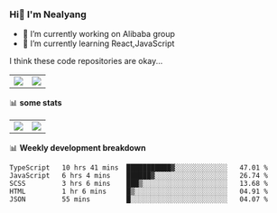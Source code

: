 ### Hi👋 I'm Nealyang

- 🔭 I’m currently working on Alibaba group
- 🌱 I’m currently learning React,JavaScript


I think these code repositories are okay...

<table>
  <tbody>
    <tr>
      <td>
        <a href="https://github.com/Nealyang/React-Express-Blog-Demo">
          <img align="center" src="https://github-readme-stats.vercel.app/api/pin/?username=Nealyang&repo=React-Express-Blog-Demo&theme=chartreuse-dark" />
        </a>
      </td>
       <td>
        <a href="https://github.com/Nealyang/PersonalBlog">
          <img align="center" src="https://github-readme-stats.vercel.app/api/pin/?username=Nealyang&repo=PersonalBlog&theme=chartreuse-dark" />
        </a>
      </td>
    </tr>
  </tbody>
</table>

📊 **some stats**


<table>
  <tbody>
    <tr>
      <td>
          <img align="center" src="https://github-readme-stats.vercel.app/api?username=Nealyang&theme=chartreuse-dark&show_icons=true" />
      </td>
       <td>
          <img align="center" src="https://github-readme-stats.vercel.app/api/top-langs/?username=Nealyang&theme=chartreuse-dark" />
      </td>
    </tr>
  </tbody>
</table>

📊 **Weekly development breakdown**

<!--START_SECTION:waka-->
```text
TypeScript   10 hrs 41 mins  ███████████▓░░░░░░░░░░░░░   47.01 % 
JavaScript   6 hrs 4 mins    ██████▓░░░░░░░░░░░░░░░░░░   26.74 % 
SCSS         3 hrs 6 mins    ███▒░░░░░░░░░░░░░░░░░░░░░   13.68 % 
HTML         1 hr 6 mins     █▒░░░░░░░░░░░░░░░░░░░░░░░   04.91 % 
JSON         55 mins         █░░░░░░░░░░░░░░░░░░░░░░░░   04.07 % 
```
<!--END_SECTION:waka-->

